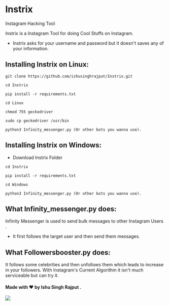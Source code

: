 # Instrix
Instagram Hacking Tool

Instrix is a Instagram Tool for doing Cool Stuffs on Instagram.
- Instrix asks for your username and password but it doesn't saves any of your information.

## Installing Instrix on Linux:

```
git clone https://github.com/ishusinghrajput/Instrix.git
```
```
cd Instrix
```
```
pip install -r requirements.txt
```
```
cd Linux
```
```
chmod 755 geckodriver
```
```
sudo cp geckodriver /usr/bin
```
```
python3 Infinity_messenger.py (Or other bots you wanna use).
```

## Installing Instrix on Windows:

- Download Instrix Folder
```
cd Instrix
```
```
pip install -r requirements.txt
```
```
cd Windows
```
```
python3 Infinity_messenger.py (Or other bots you wanna use).
```

## What Infinity_messenger.py does:
Infinity Messenger is used to send bulk messages to 
other Instagram Users .
- It first follows the target user and then send them messages.

## What Followersbooster.py does:
It follows some celebrities and then unfollows them which leads to increase in your followers.
With Instagram's Current Algorithm it isn't much serviceable but can try it.
#### Made with ❤️ by Ishu Singh Rajput .

<a href=https://instagram.com/ishuxrajput><img src= https://pin.it/3YypSWc /> <a/>

